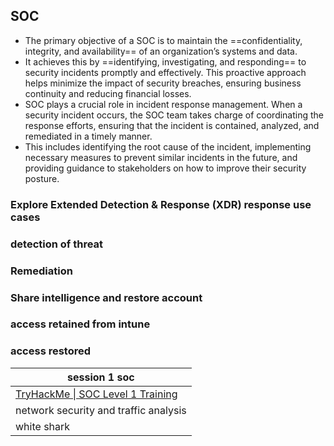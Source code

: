 
## SOC

- The primary objective of a SOC is to maintain the ==confidentiality, integrity, and availability== of an organization’s systems and data. 
- It achieves this by ==identifying, investigating, and responding== to security incidents promptly and effectively. This proactive approach helps minimize the impact of security breaches, ensuring business continuity and reducing financial losses.
- SOC plays a crucial role in incident response management. When a security incident occurs, the SOC team takes charge of coordinating the response efforts, ensuring that the incident is contained, analyzed, and remediated in a timely manner. 
- This includes identifying the root cause of the incident, implementing necessary measures to prevent similar incidents in the future, and providing guidance to stakeholders on how to improve their security posture.


### Explore Extended Detection & Response (XDR) response use cases


### detection of threat

### Remediation

### Share intelligence and restore account

### access retained from intune

### access restored



| session 1 soc                                                                     |
| --------------------------------------------------------------------------------- |
| [TryHackMe \| SOC Level 1 Training](https://tryhackme.com/path/outline/soclevel1) |
| network security and traffic  analysis                                            |
| white shark                                                                       |